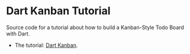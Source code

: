 # Dart Kanban Tutorial

Source code for a tutorial about how to build a Kanban-Style Todo Board with 
Dart.

* The tutorial: [Dart Kanban](http://code.makery.ch/library/dart-kanban/).
